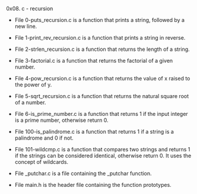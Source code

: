 0x08. c - recursion


* File 0-puts_recursion.c is a function that prints a string, followed by a new line.

* File 1-print_rev_recursion.c is a function that prints a string in reverse.

* File 2-strlen_recursion.c is a function that returns the length of a string.

* File 3-factorial.c is a function that returns the factorial of a given number.

* File 4-pow_recursion.c is a function that returns the value of x raised to the power of y.

* File 5-sqrt_recursion.c is a function that returns the natural square root of a number.

* File 6-is_prime_number.c is a function that returns 1 if the input integer is a prime number, otherwise return 0.

* File 100-is_palindrome.c is a function that returns 1 if a string is a palindrome and 0 if not.

* File 101-wildcmp.c is a function that compares two strings and returns 1 if the strings can be considered identical, otherwise return 0. It uses the concept of wildcards.

* File _putchar.c is a file containing the _putchar function.

* File main.h is the header file containing the function prototypes.
